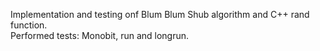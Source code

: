 Implementation and testing onf Blum Blum Shub algorithm and C++ rand function.
<br>Performed tests: Monobit, run and longrun.

